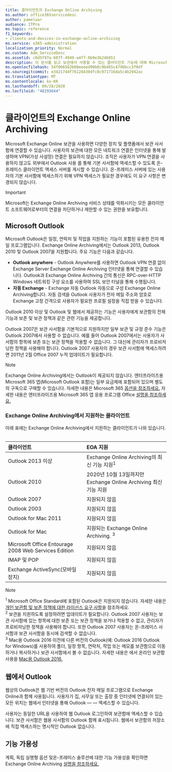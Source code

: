 ```yaml
---
title: 클라이언트의 Exchange Online Archiving
ms.author: office365servicedesc
author: pamelaar
audience: ITPro
ms.topic: reference
f1_keywords:
- clients-and-devices-in-exchange-online-archiving
ms.service: o365-administration
localization_priority: Normal
ms.custom: Adm_ServiceDesc
ms.assetid: c8d5f97a-607f-4949-a4f7-0b9e3b246851
description: 이 문서를 읽고 보관에서 사용할 수 있는 클라이언트 기능에 대해 Microsoft Exchange Online 있습니다.
ms.openlocfilehash: 54f066562b08eeeed90b8c9b465c4740bcc3f0df
ms.sourcegitcommit: e342174df76128430dfc8c971716da5c4b2942ac
ms.translationtype: MT
ms.contentlocale: ko-KR
ms.lasthandoff: 09/28/2020
ms.locfileid: "48293644"
---
```

# <a name="client-features-in-exchange-online-archiving"></a>클라이언트의 Exchange Online Archiving

Microsoft Exchange Online 보관을 사용하면 다양한 장치 및 플랫폼에서 보관 사서함에 연결할 수 있습니다. 사용자의 보관에 대한 모든 네트워크 연결은 인터넷을 통해 발생하며 VPN(가상 사설망) 연결은 필요하지 않습니다. 조직은 사용자가 VPN 연결을 사용하지 않고도 외부에서 Outlook 사용 를 통해 기본 사서함에 액세스할 수 있도록 온-프레미스 클라이언트 액세스 서버를 게시할 수 있습니다. 온-프레미스 서버에 있는 사용자의 기본 사서함에 액세스하기 위해 VPN 액세스가 필요한 경우에도 이 요구 사항은 변경되지 않습니다.
  
> [!IMPORTANT]
> Microsoft는 Exchange Online Archiving 서비스 상태를 악화시키는 모든 클라이언트 소프트웨어로부터의 연결을 차단하거나 제한할 수 있는 권한을 보유합니다.
  
## <a name="microsoft-outlook"></a>Microsoft Outlook

Microsoft Outlook은 일정, 연락처 및 작업을 지원하는 기능이 포함된 유용한 전자 메일 프로그램입니다. Exchange Online Archiving에서는 Outlook 2013, Outlook 2010 및 Outlook 2007을 지원합니다. 주요 기능은 다음과 같습니다.
  
- **Outlook anywhere** - Outlook Anywhere를 사용하면 Outlook VPN 연결 없이 Exchange Server Exchange Online Archiving 인터넷을 통해 연결할 수 있습니다. Outlook과 Exchange Online Archiving 간의 통신은 RPC-over-HTTP Windows 네트워킹 구성 요소를 사용하여 SSL 보안 터널을 통해 수행됩니다.    
- **자동 Exchange** - Exchange 자동 Outlook 자동으로 구성 Exchange Online Archiving합니다. 자동 검색을 Outlook 사용자가 전자 메일 주소와 암호로 Exchange 고정 간격으로 사용자가 필요한 프로필 설정을 직접 받을 수 있습니다. 

Outlook 2010 이상 및 Outlook 및 웹에서 제공하는 기능은 사용자에게 보관함의 전체 기능과 보존 및 보관 정책과 같은 관련 기능을 제공합니다.
  
Outlook 2007은 보관 사서함을 기본적으로 지원하지만 일부 보관 및 규정 준수 기능은 Outlook 2007에서 사용할 수 없습니다. 예를 들어 Outlook 2007에서는 사용자가 사서함의 항목에 보존 또는 보관 정책을 적용할 수 없습니다. 그 대신에 관리자가 프로비저닝한 정책을 사용해야 합니다. Outlook 2007 사용자의 경우 보관 사서함에 액세스하려면 2011년 2월 Office 2007 누적 업데이트가 필요합니다.
  
> [!NOTE]
> Exchange Online Archiving에서는 Outlook이 제공되지 않습니다. 엔터프라이즈용 Microsoft 365 앱(Microsoft Outlook 포함)는 일부 요금제에 포함되어 있으며 별도의 구독으로 구매할 수 있습니다. 자세한 내용은 Microsoft 365 [옵션을 참조하세요.](../office-365-platform-service-description/office-365-plan-options.md) 자세한 내용은 엔터프라이즈용 Microsoft 365 앱 응용 프로그램 Office [설명을 참조하세요.](../office-applications-service-description/office-applications-service-description.md) 
  
### <a name="clients-supported-by-exchange-online-archiving"></a>Exchange Online Archiving에서 지원하는 클라이언트

아래 표에는 Exchange Online Archiving에서 지원하는 클라이언트가 나와 있습니다.<br><br>
  
| 클라이언트 | EOA 지원 |
|:-----|:-----|
|Outlook 2013 이상  <br/> |Exchange Online Archiving의 최신 기능 지원<sup>1</sup> <br/> |
|Outlook 2010  <br/> |2020년 10월 13일까지만 Exchange Online Archiving 최신 기능 지원|
|Outlook 2007  <br/> |지원되지 않음 |
|Outlook 2003  <br/> |지원되지 않음  <br/> |
|Outlook for Mac 2011  <br/> |지원되지 않음  <br/> |
|Outlook for Mac  <br/> |지원되는 Exchange Online Archiving. <sup>3</sup> <br/> |
|Microsoft Office Entourage 2008 Web Services Edition  <br/> |지원되지 않음  <br/> |
|IMAP 및 POP  <br/> |지원되지 않음  <br/> |
|Exchange ActiveSync(모바일 장치)  <br/> |지원되지 않음  <br/> |
   
> [!NOTE]
> <sup>1</sup> Microsoft Office Standard에 포함된 Outlook은 지원되지 않습니다. 자세한 내용은 [개인 보관함 및 보존 정책에 대한 라이선스 요구 사항](https://support.office.com/article/Outlook-license-requirements-for-Exchange-features-46B6B7C5-C3CA-43E5-8424-1E2807917C99)을 참조하세요. <br/> 
<sup>2</sup> 보관을 지원하도록 설정하려면 업데이트가 필요합니다. Outlook 2007 사용자는 보관 사서함에 있는 항목에 대한 보존 또는 보관 정책을 보거나 적용할 수 없고, 관리자가 프로비저닝한 정책을 사용해야 합니다. 또한 Outlook 2007 사용자는 온-프레미스 사서함과 보관 사서함을 동시에 검색할 수 없습니다. <br/> 
<sup>3</sup> Mac용 Outlook 2016 이전에 다른 버전의 Outlook(예: Outlook 2016 Outlook for Windows)를 사용하여 폴더, 일정 항목, 연락처, 작업 또는 메모를 보관함으로 이동하거나 복사하거나 보관 사서함에서 볼 수 없습니다. 자세한 내용은 에서 온라인 보관함 사용을 [Mac용 Outlook 2016.](https://support.office.com/article/Use-your-online-archive-with-Outlook-2016-for-Mac-45b8439c-2982-4b6b-9097-eed71dbfe238) 

## <a name="outlook-on-the-web"></a>웹에서 Outlook

웹상의 Outlook은 웹 기반 버전의 Outlook 전자 메일 프로그램으로 Exchange Online과 함께 사용됩니다. 사용자가 집, 사무실 또는 출장 중 인터넷에 연결되어 있는 모든 위치는 웹에서 인터넷을 통해 Outlook &mdash; &mdash; 액세스할 수 있습니다.
  
사용자는 동일한 URL을 사용하여 웹 Outlook 로그인하여 보관함에 액세스할 수 있습니다. 보관 사서함은 웹용 사서함의 Outlook 함께 표시됩니다. 웹에서 보관함의 저장소에 직접 액세스하는 명시적인 Outlook 없습니다.
  
## <a name="feature-availability"></a>기능 가용성

계획, 독립 실행형 옵션 및온-프레미스 솔루션에 대한 기능 가용성을 확인하면 Exchange Online Archiving [설명을 참조하세요.](exchange-online-archiving-service-description.md)